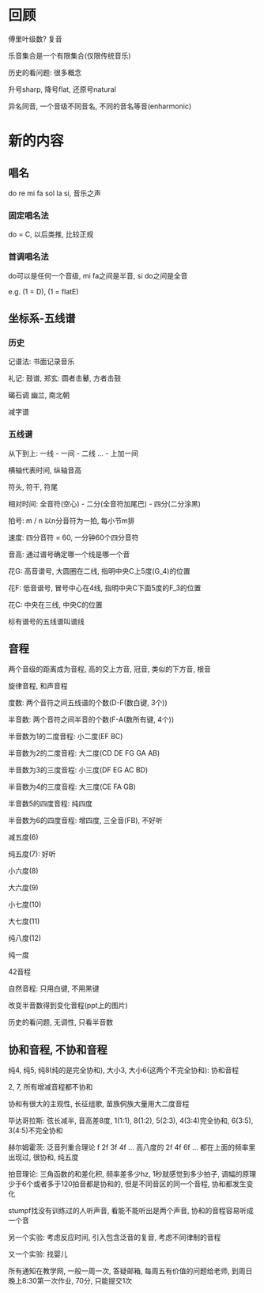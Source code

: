 # 回顾

傅里叶级数? 复音

乐音集合是一个有限集合(仅限传统音乐)

历史的看问题: 很多概念

升号sharp, 降号flat, 还原号natural

异名同音, 一个音级不同音名, 不同的音名等音(enharmonic)

# 新的内容

## 唱名

do re mi fa sol la si, 音乐之声

### 固定唱名法

do = C, 以后类推, 比较正规

### 首调唱名法

do可以是任何一个音级, mi fa之间是半音, si do之间是全音

e.g. (1 = D), (1 = flatE)

## 坐标系-五线谱

### 历史

记谱法: 书面记录音乐

礼记: 鼓谱, 郑玄: 圆者击鼙, 方者击鼓

碣石调 幽兰, 南北朝

减字谱

### 五线谱

从下到上: 一线 - 一间 - 二线 ... - 上加一间

横轴代表时间, 纵轴音高

符头, 符干, 符尾

相对时间: 全音符(空心) - 二分(全音符加尾巴) - 四分(二分涂黑)

拍号: m / n 以n分音符为一拍, 每小节m排

速度: 四分音符 = 60, 一分钟60个四分音符

音高: 通过谱号确定哪一个线是哪一个音

花G: 高音谱号, 大圆圈在二线, 指明中央C上5度(G_4)的位置

花F: 低音谱号, 冒号中心在4线, 指明中央C下面5度的F_3的位置

花C: 中央在三线, 中央C的位置

标有谱号的五线谱叫谱线

## 音程

两个音级的距离成为音程, 高的交上方音, 冠音, 类似的下方音, 根音

旋律音程, 和声音程

度数: 两个音符之间五线谱的个数(D-F(数白键, 3个))

半音数: 两个音符之间半音的个数(F-A(数所有键, 4个))

半音数为1的二度音程: 小二度(EF BC)

半音数为2的二度音程: 大二度(CD DE FG GA AB)

半音数为3的三度音程: 小三度(DF EG AC BD)

半音数为4的三度音程: 大三度(CE FA GB)

半音数5的四度音程: 纯四度

半音数为6的四度音程: 增四度, 三全音(FB), 不好听

减五度(6)

纯五度(7): 好听

小六度(8)

大六度(9)

小七度(10)

大七度(11)

纯八度(12)

纯一度

42音程

自然音程: 只用白键, 不用黑键

改变半音数得到变化音程(ppt上的图片)

历史的看问题, 无调性, 只看半音数

## 协和音程, 不协和音程

纯4, 纯5, 纯8(纯的是完全协和), 大小3, 大小6(这两个不完全协和): 协和音程

2, 7, 所有增减音程都不协和

协和有很大的主观性, 长征组歌, 苗族侗族大量用大二度音程

毕达哥拉斯: 弦长减半, 音高差8度, 1(1:1), 8(1:2), 5(2:3), 4(3:4)完全协和, 6(3:5), 3(4:5)不完全协和

赫尔姆霍茨: 泛音列重合理论 f 2f 3f 4f ... 高八度的 2f 4f 6f ... 都在上面的频率里出现过, 很协和, 纯五度

拍音理论: 三角函数的和差化积, 频率差多少hz, 1秒就感觉到多少拍子, 调幅的原理 少于6个或者多于120拍音都是协和的, 但是不同音区的同一个音程, 协和都发生变化

stumpf找没有训练过的人听声音, 看能不能听出是两个声音, 协和的音程容易听成一个音

另一个实验: 考虑反应时间, 引入包含泛音的复音, 考虑不同律制的音程

又一个实验: 找婴儿

所有通知在教学网, 一般一周一次, 答疑邮箱, 每周五有价值的问题给老师, 到周日晚上8:30第一次作业, 70分, 只能提交1次
